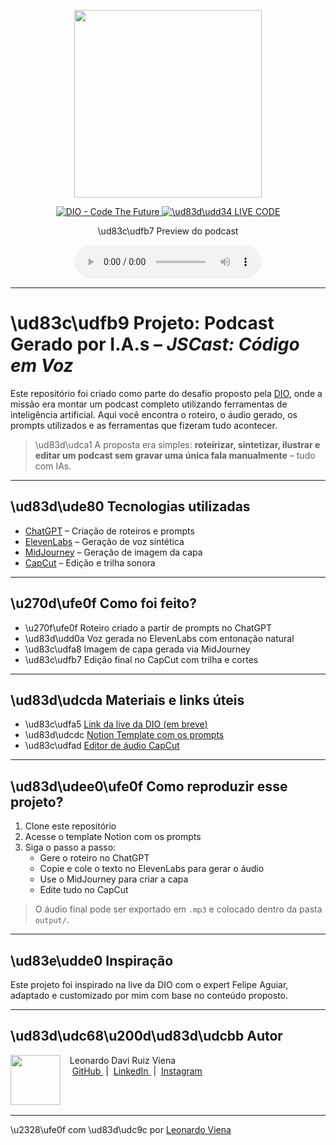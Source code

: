 <p align="center">
<img 
    src="./assets/cover.png"
    width="300"
/>
</p>

<p align="center">
<a href="https://dio.me/">
    <img 
        src="https://img.shields.io/badge/DIO-Code_The_Future-28DA77?logo=youtube" 
        alt="DIO - Code The Future">
</a>
<a href="https://dio.me/">
<img 
    src="https://img.shields.io/badge/\ud83d\udd34_LIVE_CODE-FF5E72" 
        alt="\ud83d\udd34 LIVE CODE">
</a>
</p>

<p align="center">
    \ud83c\udfb7 Preview do podcast
</p>

<div align="center">
    <audio src="output/podcast_editado.MP3" controls title="Podcast editado"></audio>
</div>

---

# \ud83c\udfb9 Projeto: Podcast Gerado por I.A.s – *JSCast: Código em Voz*

Este repositório foi criado como parte do desafio proposto pela [DIO](https://dio.me), onde a missão era montar um podcast completo utilizando ferramentas de inteligência artificial. Aqui você encontra o roteiro, o áudio gerado, os prompts utilizados e as ferramentas que fizeram tudo acontecer.

> \ud83d\udca1 A proposta era simples: **roteirizar, sintetizar, ilustrar e editar um podcast sem gravar uma única fala manualmente** – tudo com IAs.

---

## \ud83d\ude80 Tecnologias utilizadas

- [ChatGPT](https://chat.openai.com/) – Criação de roteiros e prompts
- [ElevenLabs](https://beta.elevenlabs.io/) – Geração de voz sintética
- [MidJourney](https://www.midjourney.com/app/) – Geração de imagem da capa
- [CapCut](https://www.capcut.com/pt-br/) – Edição e trilha sonora

---

## \u270d\ufe0f Como foi feito?

- \u270f\ufe0f Roteiro criado a partir de prompts no ChatGPT
- \ud83d\udd0a Voz gerada no ElevenLabs com entonação natural
- \ud83c\udfa8 Imagem de capa gerada via MidJourney
- \ud83c\udfb7 Edição final no CapCut com trilha e cortes

---

## \ud83d\udcda Materiais e links úteis

- \ud83c\udfa5 [Link da live da DIO (em breve)](https://www.youtube.com)
- \ud83d\udcdc [Notion Template com os prompts](https://helpful-jump-17b.notion.site/PAS-Podcast-AI-Studio-210489e15d7a4a73b743bb159e45d06f?pvs=4)
- \ud83c\udfad [Editor de áudio CapCut](https://www.capcut.com/editor)

---

## \ud83d\udee0\ufe0f Como reproduzir esse projeto?

1. Clone este repositório
2. Acesse o template Notion com os prompts
3. Siga o passo a passo:
   - Gere o roteiro no ChatGPT
   - Copie e cole o texto no ElevenLabs para gerar o áudio
   - Use o MidJourney para criar a capa
   - Edite tudo no CapCut

> O áudio final pode ser exportado em `.mp3` e colocado dentro da pasta `output/`.

---

## \ud83e\udde0 Inspiração

Este projeto foi inspirado na live da DIO com o expert Felipe Aguiar, adaptado e customizado por mim com base no conteúdo proposto.

---

## \ud83d\udc68\u200d\ud83d\udcbb Autor

<p>
    <img 
      align=left 
      margin=10 
      width=80 
      src="https://avatars.githubusercontent.com/u/00000000?v=4"
    />
    <p>&nbsp;&nbsp;&nbsp;Leonardo Davi Ruiz Viena<br>
    &nbsp;&nbsp;&nbsp;
    <a 
        href="https://github.com/leoviena">
        GitHub
    </a>
    &nbsp;|&nbsp;
    <a 
        href="https://www.linkedin.com/in/leonardoviena">
        LinkedIn
    </a>
    &nbsp;|&nbsp;
    <a 
        href="https://instagram.com/seuuser">
        Instagram
    </a>
    </p>
</p>

<br/><br/>

---

\u2328\ufe0f com \ud83d\udc9c por [Leonardo Viena](https://github.com/leoviena)
